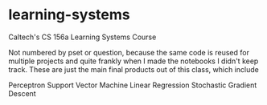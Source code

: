 # learning-systems
Caltech's CS 156a Learning Systems Course

Not numbered by pset or question, because the same code is reused for multiple projects and quite frankly when I made the notebooks I didn't keep track. 
These are just the main final products out of this class, which include

Perceptron
Support Vector Machine
Linear Regression
Stochastic Gradient Descent
